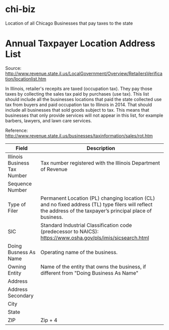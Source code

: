 # chi-biz
Location of all Chicago Businesses that pay taxes to the state

# Annual Taxpayer Location Address List
Source: http://www.revenue.state.il.us/LocalGovernment/Overview/RetailersVerification/locationlist.htm

In Illinois, retailer's recepits are taxed (occupation tax). They pay those taxes by collecting the sales tax paid by purchases (use tax). This list should include all the businesses locations that paid the state collected use tax from buyers and paid occupation tax to Illinois in 2014. That should include all businesses that sold goods subject to tax. This means that businesses that only provide services will not appear in this list, for example barbers, lawyers, and lawn care services.

Reference: http://www.revenue.state.il.us/businesses/taxinformation/sales/rot.htm

 Field	| Description 
-------|-------------
Illinois Business Tax Number	| Tax number registered with the Illinois Department of Revenue 
Sequence Number	| 
Type of Filer	| Permanent Location (PL) changing location (CL) and no fixed address (TL) type filers will reflect the address of the taxpayer’s principal place of business. 
SIC	| Standard Industrial Classification code (predecessor to NAICS): https://www.osha.gov/pls/imis/sicsearch.html 
Doing Busness As Name	|Operating name of the business. 
Owning Entity |	Name of the entity that owns the business, if different from "Doing Business As Name" 
Address	|
Address Secondary	|
City	|
State	|
ZIP	| Zip + 4

